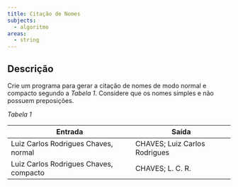 ```yaml
---
title: Citação de Nomes
subjects:
  - algoritmo
areas:
  - string
---
```


## Descrição

Crie um programa para gerar a citação de nomes de modo normal e compacto segundo a _Tabela 1_. Considere que os nomes simples e não possuem preposições.

_Tabela 1_

| Entrada                                | Saída                         |
| -------------------------------------- | ----------------------------- |
| Luiz Carlos Rodrigues Chaves, normal   | CHAVES; Luiz Carlos Rodrigues |
| Luiz Carlos Rodrigues Chaves, compacto | CHAVES; L. C. R.              |
